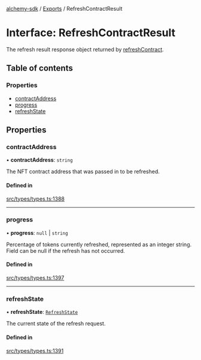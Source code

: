 [alchemy-sdk](../README.md) / [Exports](../modules.md) / RefreshContractResult

# Interface: RefreshContractResult

The refresh result response object returned by [refreshContract](../classes/NftNamespace.md#refreshcontract).

## Table of contents

### Properties

- [contractAddress](RefreshContractResult.md#contractaddress)
- [progress](RefreshContractResult.md#progress)
- [refreshState](RefreshContractResult.md#refreshstate)

## Properties

### contractAddress

• **contractAddress**: `string`

The NFT contract address that was passed in to be refreshed.

#### Defined in

[src/types/types.ts:1388](https://github.com/alchemyplatform/alchemy-sdk-js/blob/80b6e91/src/types/types.ts#L1388)

___

### progress

• **progress**: ``null`` \| `string`

Percentage of tokens currently refreshed, represented as an integer string.
Field can be null if the refresh has not occurred.

#### Defined in

[src/types/types.ts:1397](https://github.com/alchemyplatform/alchemy-sdk-js/blob/80b6e91/src/types/types.ts#L1397)

___

### refreshState

• **refreshState**: [`RefreshState`](../enums/RefreshState.md)

The current state of the refresh request.

#### Defined in

[src/types/types.ts:1391](https://github.com/alchemyplatform/alchemy-sdk-js/blob/80b6e91/src/types/types.ts#L1391)
